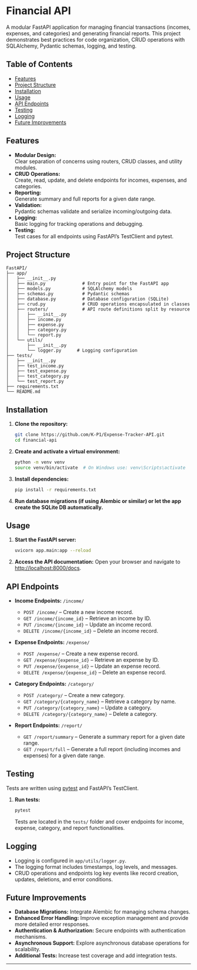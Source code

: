 # Financial API

A modular FastAPI application for managing financial transactions (incomes, expenses, and categories) and generating financial reports. This project demonstrates best practices for code organization, CRUD operations with SQLAlchemy, Pydantic schemas, logging, and testing.

## Table of Contents

- [Features](#features)
- [Project Structure](#project-structure)
- [Installation](#installation)
- [Usage](#usage)
- [API Endpoints](#api-endpoints)
- [Testing](#testing)
- [Logging](#logging)
- [Future Improvements](#future-improvements)

## Features

- **Modular Design:**  
  Clear separation of concerns using routers, CRUD classes, and utility modules.
- **CRUD Operations:**  
  Create, read, update, and delete endpoints for incomes, expenses, and categories.
- **Reporting:**  
  Generate summary and full reports for a given date range.
- **Validation:**  
  Pydantic schemas validate and serialize incoming/outgoing data.
- **Logging:**  
  Basic logging for tracking operations and debugging.
- **Testing:**  
  Test cases for all endpoints using FastAPI’s TestClient and pytest.

## Project Structure

```
FastAPI/
├── app/
│   ├── __init__.py
│   ├── main.py              # Entry point for the FastAPI app
│   ├── models.py            # SQLAlchemy models
│   ├── schemas.py           # Pydantic schemas
│   ├── database.py          # Database configuration (SQLite)
│   ├── crud.py              # CRUD operations encapsulated in classes
│   ├── routers/             # API route definitions split by resource
│   │   ├── __init__.py
│   │   ├── income.py
│   │   ├── expense.py
│   │   ├── category.py
│   │   └── report.py
│   └── utils/
│       ├── __init__.py
│       └── logger.py      # Logging configuration
├── tests/
│   ├── __init__.py
│   ├── test_income.py
│   ├── test_expense.py
│   ├── test_category.py
│   └── test_report.py
├── requirements.txt
└── README.md
```

## Installation

1. **Clone the repository:**
   ```bash
   git clone https://github.com/K-P1/Expense-Tracker-API.git
   cd financial-api
   ```

2. **Create and activate a virtual environment:**
   ```bash
   python -m venv venv
   source venv/bin/activate  # On Windows use: venv\Scripts\activate
   ```

3. **Install dependencies:**
   ```bash
   pip install -r requirements.txt
   ```

4. **Run database migrations (if using Alembic or similar) or let the app create the SQLite DB automatically.**

## Usage

1. **Start the FastAPI server:**
   ```bash
   uvicorn app.main:app --reload
   ```

2. **Access the API documentation:**
   Open your browser and navigate to [http://localhost:8000/docs](http://localhost:8000/docs).

## API Endpoints

- **Income Endpoints:** `/income/`
  - `POST /income/` – Create a new income record.
  - `GET /income/{income_id}` – Retrieve an income by ID.
  - `PUT /income/{income_id}` – Update an income record.
  - `DELETE /income/{income_id}` – Delete an income record.

- **Expense Endpoints:** `/expense/`
  - `POST /expense/` – Create a new expense record.
  - `GET /expense/{expense_id}` – Retrieve an expense by ID.
  - `PUT /expense/{expense_id}` – Update an expense record.
  - `DELETE /expense/{expense_id}` – Delete an expense record.

- **Category Endpoints:** `/category/`
  - `POST /category/` – Create a new category.
  - `GET /category/{category_name}` – Retrieve a category by name.
  - `PUT /category/{category_name}` – Update a category.
  - `DELETE /category/{category_name}` – Delete a category.

- **Report Endpoints:** `/report/`
  - `GET /report/summary` – Generate a summary report for a given date range.
  - `GET /report/full` – Generate a full report (including incomes and expenses) for a given date range.

## Testing

Tests are written using [pytest](https://pytest.org/) and FastAPI’s TestClient.

1. **Run tests:**
   ```bash
   pytest
   ```

   Tests are located in the `tests/` folder and cover endpoints for income, expense, category, and report functionalities.

## Logging

- Logging is configured in `app/utils/logger.py`.
- The logging format includes timestamps, log levels, and messages.
- CRUD operations and endpoints log key events like record creation, updates, deletions, and error conditions.

## Future Improvements

- **Database Migrations:** Integrate Alembic for managing schema changes.
- **Enhanced Error Handling:** Improve exception management and provide more detailed error responses.
- **Authentication & Authorization:** Secure endpoints with authentication mechanisms.
- **Asynchronous Support:** Explore asynchronous database operations for scalability.
- **Additional Tests:** Increase test coverage and add integration tests.

---